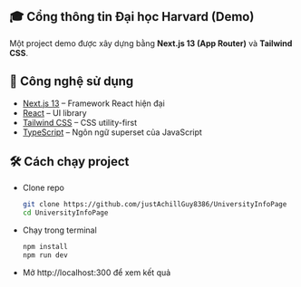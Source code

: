 ## 🎓 Cổng thông tin Đại học Harvard (Demo)

Một project demo được xây dựng bằng **Next.js 13 (App Router)** và **Tailwind CSS**.  


## 🚀 Công nghệ sử dụng
- [Next.js 13](https://nextjs.org/) – Framework React hiện đại
- [React](https://react.dev/) – UI library
- [Tailwind CSS](https://tailwindcss.com/) – CSS utility-first
- [TypeScript](https://www.typescriptlang.org/) – Ngôn ngữ superset của JavaScript


## 🛠 Cách chạy project
- Clone repo
  ```bash
  git clone https://github.com/justAchillGuy8386/UniversityInfoPage
  cd UniversityInfoPage
- Chạy trong terminal
  ```bash
  npm install
  npm run dev
- Mở http://localhost:300 để xem kết quả
